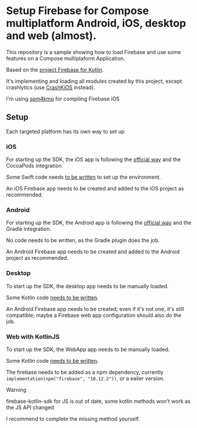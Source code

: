 # Setup Firebase for Compose multiplatform Android, iOS, desktop and web (almost).

This repository is a sample showing how to load Firebase and use some features on a Compose multiplaform Application.

Based on the [project Firebase for Kotlin](https://github.com/GitLiveApp/firebase-kotlin-sdk).

It's implementing and loading all modules created by this project, except crashlytics (use [CrashKiOS](https://github.com/touchlab/CrashKiOS) instead).

I'm using [spm4kmp](https://github.com/frankois944/spm4Kmp) for compiling Firebase iOS

## Setup

Each targeted platform has its own way to set up

### iOS

For starting up the SDK, the iOS app is following the [official way](https://firebase.google.com/docs/ios/setup) and the CocoaPods integration.

Some Swift code needs [to be written](https://github.com/frankois944/FirebaseKmpDemo/blob/main/iosApp/iosApp/iOSApp.swift) to set up the environment.

An iOS Firebase app needs to be created and added to the iOS project as recommended.

### Android

For starting up the SDK, the Android app is following the [official way](https://firebase.google.com/docs/android/setup) and the Gradle integration.

No code needs to be written, as the Gradle plugin does the job.

An Android Firebase app needs to be created and added to the Android project as recommended.

### Desktop

To start up the SDK, the desktop app needs to be manually loaded.

Some Kotlin code [needs to be written](https://github.com/frankois944/FirebaseKmpDemo/blob/main/composeApp/src/desktopMain/kotlin/fr/francoisdabonot/firebasekmpdemo/main.kt).

An Android Firebase app needs to be created; even if it's not one, it's still compatible; maybe a Firebase web app configuration should also do the job.

### Web with KotlinJS

To start up the SDK, the WebApp app needs to be manually loaded.

Some Kotlin code [needs to be written](https://github.com/frankois944/FirebaseKmpDemo/blob/main/webApp/src/jsMain/kotlin/com/example/App.kt).

The firebase needs to be added as a npm dependency, currently `implementation(npm("firebase", "10.12.2"))`, or a ealier version.

> [!WARNING]  
> firebase-kotlin-sdk for JS is out of date, some kotlin methods won't work as the JS API changed
> 
> I recommend to complete the missing method yourself.
